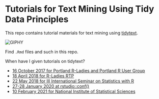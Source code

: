 # Tutorials for Text Mining Using Tidy Data Principles

This repo contains tutorial materials for text mining using [tidytext](https://github.com/juliasilge/tidytext).

![GIPHY](https://media.giphy.com/media/MpOY6Uw0FJESA/giphy.gif)

Find `.Rmd` files and such in this repo.

When have I given tutorials on tidytext?

- [16 October 2017 for Portland R-Ladies and Portland R User Group](https://www.meetup.com/R-Ladies-PDX/events/243376514/)
- [18 April 2018 for R-Ladies RTP](https://www.meetup.com/R-Ladies-RTP/events/248456720/)
- [22 May 2018 for III International Seminar on Statistics with R](https://ser2018.weebly.com/programmee.html)
- [27-28 January 2020 at rstudio::conf()](https://education.rstudio.com/blog/2020/02/conf20-tidytext/)
- [10 February 2021 for National Institute of Statistical Sciences](https://www.niss.org/events/essential-data-science-business-unstructured-data-analysis-text-mining-tidy-data-principles)
